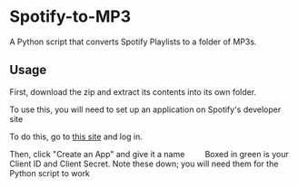 # Spotify-to-MP3
A Python script that converts Spotify Playlists to a folder of MP3s.

## Usage

First, download the zip and extract its contents into its own folder.

To use this, you will need to set up an application on Spotify's developer site

To do this, go to [this site](https://developer.spotify.com/dashboard/applications) and log in.

Then, click "Create an App" and give it a name
  
Boxed in green is your Client ID and Client Secret. Note these down; you will need them for the Python script to work

